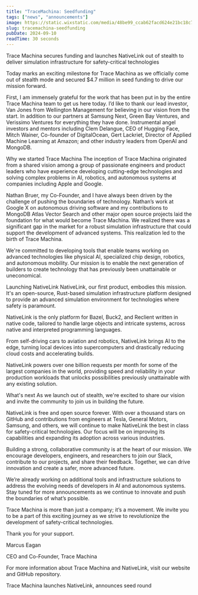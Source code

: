```yaml
---
title: "TraceMachina: Seedfunding"
tags: ["news", "announcements"]
image: https://static.wixstatic.com/media/48be99_ccab62facd624e21bc18c798753f709a~mv2.png/v1/fill/w_648,h_394,al_c,q_85,usm_0.66_1.00_0.01,enc_auto/Untitled%20design%20(23).png
slug: tracemachina-seedfunding
pubDate: 2024-09-10
readTime: 30 seconds
---
```

Trace Machina secures funding and launches NativeLink out of stealth to
deliver simulation infrastructure for safety-critical technologies

Today marks an exciting milestone for Trace Machina as we officially come
out of stealth mode and secured $4.7 million in seed funding to drive our
mission forward.


First, I am immensely grateful for the work that has been put in by the
entire Trace Machina team to get us here today. I’d like to thank our lead
investor, Van Jones from Wellington Management for believing in our vision
from the start. In addition to our partners at Samsung Next, Green Bay
Ventures, and Verissimo Ventures for everything they have done.
Instrumental angel investors and mentors including Clem Delangue, CEO of
Hugging Face, Mitch Wainer, Co-founder of DigitalOcean, Gert Lackriet,
Director of Applied Machine Learning at Amazon; and other industry leaders
from OpenAI and MongoDB.


Why we started Trace Machina
The inception of Trace Machina originated from a shared vision among a
group of passionate engineers and product leaders who have experience
developing cutting-edge technologies and solving complex problems in AI,
robotics, and autonomous systems at companies including Apple and Google.


Nathan Bruer, my Co-Founder, and I have always been driven by the challenge
of pushing the boundaries of technology. Nathan’s work at Google X on
autonomous driving software and my contributions to MongoDB Atlas Vector Search and other major open source projects laid the foundation for what
would become Trace Machina. We realized there was a significant gap in the
market for a robust simulation infrastructure that could support the
development of advanced systems. This realization led to the birth of Trace
Machina.


We're committed to developing tools that enable teams working on advanced
technologies like physical AI, specialized chip design, robotics, and
autonomous mobility. Our mission is to enable the next generation of
builders to create technology that has previously been unattainable or
uneconomical.


Launching NativeLink
NativeLink, our first product, embodies this mission. It's an open-source,
Rust-based simulation infrastructure platform designed to provide an
advanced simulation environment for technologies where safety is paramount.


NativeLink is the only platform for Bazel, Buck2, and Reclient written in
native code, tailored to handle large objects and intricate systems, across
native and interpreted programming languages.


From self-driving cars to aviation and robotics, NativeLink brings AI to
the edge, turning local devices into supercomputers and drastically
reducing cloud costs and accelerating builds.


NativeLink powers over one billion requests per month for some of the
largest companies in the world, providing speed and reliability in your
production workloads that unlocks possibilities previously unattainable
with any existing solution.


What's next
As we launch out of stealth, we're excited to share our vision and invite
the community to join us in building the future.


NativeLink is free and open source forever. With over a thousand stars on
GitHub and contributions from engineers at Tesla, General Motors, Samsung,
and others, we will continue to make NativeLink the best in class for
safety-critical technologies. Our focus will be on improving its
capabilities and expanding its adoption across various industries.


Building a strong, collaborative community is at the heart of our mission.
We encourage developers, engineers, and researchers to join our Slack,
contribute to our projects, and share their feedback. Together, we can
drive innovation and create a safer, more advanced future.


We’re already working on additional tools and infrastructure solutions to
address the evolving needs of developers in AI and autonomous systems. Stay
tuned for more announcements as we continue to innovate and push the
boundaries of what’s possible.


Trace Machina is more than just a company; it’s a movement. We invite you
to be a part of this exciting journey as we strive to revolutionize the
development of safety-critical technologies.


Thank you for your support.


Marcus Eagan

CEO and Co-Founder, Trace Machina


For more information about Trace Machina and NativeLink, visit our website
and GitHub repository.

Trace Machina launches NativeLink, announces seed round
